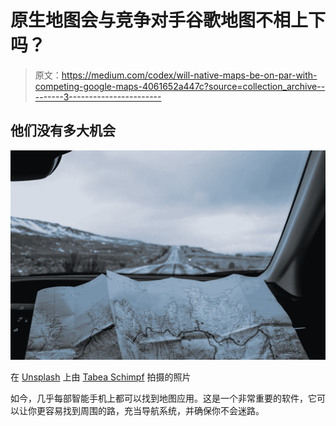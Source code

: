 # 原生地图会与竞争对手谷歌地图不相上下吗？

> 原文：<https://medium.com/codex/will-native-maps-be-on-par-with-competing-google-maps-4061652a447c?source=collection_archive---------3----------------------->

## 他们没有多大机会

![](img/83c70fac43d7c4a015841b43d8680136.png)

在 [Unsplash](https://unsplash.com?utm_source=medium&utm_medium=referral) 上由 [Tabea Schimpf](https://unsplash.com/fr/@tabeaschimpf?utm_source=medium&utm_medium=referral) 拍摄的照片

如今，几乎每部智能手机上都可以找到地图应用。这是一个非常重要的软件，它可以让你更容易找到周围的路，充当导航系统，并确保你不会迷路。